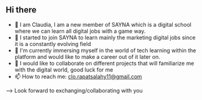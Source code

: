 ## Hi there 

- 👋 I am Claudia, I am a new member of SAYNA which is a digital school where we can learn all digital jobs with a game way.
- 🔭 I started to join SAYNA to learn mainly the marketing digital jobs since it is a constantly evolving field 
- 🌱 I'm currently immersing myself in the world of tech learning within the platform and would like to make a career out of it later on.
- 👯 I would like to collaborate on different projects that will familiarize me with the digital world, good luck for me
- 📫 How to reach me: clo.rapatsalahy11@gmail.com

-->  Look forward to exchanging/collaborating with you 
